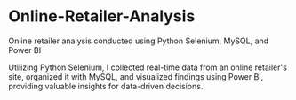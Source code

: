 # Online-Retailer-Analysis
Online retailer analysis conducted using Python Selenium, MySQL, and Power BI

Utilizing Python Selenium, I collected real-time data from an online retailer's site, organized it with MySQL, and visualized findings using Power BI, providing valuable insights for data-driven decisions.
